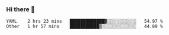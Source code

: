 ### Hi there 👋

<!--
**yeya24/yeya24** is a ✨ _special_ ✨ repository because its `README.md` (this file) appears on your GitHub profile.

Here are some ideas to get you started:

- 🔭 I’m currently working on ...
- 🌱 I’m currently learning ...
- 👯 I’m looking to collaborate on ...
- 🤔 I’m looking for help with ...
- 💬 Ask me about ...
- 📫 How to reach me: ...
- 😄 Pronouns: ...
- ⚡ Fun fact: ...
-->

<!--START_SECTION:waka-->

```text
YAML    2 hrs 23 mins   █████████████▓░░░░░░░░░░░   54.97 %
Other   1 hr 57 mins    ███████████▒░░░░░░░░░░░░░   44.89 %
```

<!--END_SECTION:waka-->
